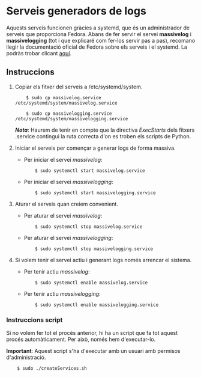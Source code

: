 # Serveis generadors de logs

Aquests serveis funcionen gràcies a systemd, que és un administrador de serveis que proporciona Fedora. Abans de fer servir el servei
**massivelog** i **massivelogging** (tot i que explicaré com fer-los servir pas a pas), recomano llegir la documentació oficial de Fedora sobre els serveis i el 
systemd. La podràs trobar clicant [aquí](https://fedoraproject.org/wiki/Systemd/es).

## Instruccions

1.  Copiar els fitxer del serveis a /etc/systemd/system.

	```
		$ sudo cp massivelog.service /etc/systemd/system/massivelog.service
	```
	
	```
		$ sudo cp massivelogging.service /etc/systemd/system/massivelogging.service
	```
	
	***Nota***: Haurem de tenir en compte que la directiva *ExecStarts* dels fitxers .service contingui la ruta correcta
	d'on es troben els scripts de Python.
	
2.  Iniciar el serveis per començar a generar logs de forma massiva.

	*	Per iniciar el servei *massivelog*:
	
		```
			$ sudo systemctl start massivelog.service
		```
  
	*	Per iniciar el servei *massivelogging*:
	
		```
			$ sudo systemctl start massivelogging.service
		```
		
3.  Aturar el serveis quan creiem convenient.

	* Per aturar el servei *massivelog*:

		```
			$ sudo systemctl stop massivelog.service
		```

	* Per aturar el servei *massivelogging*:
	
		```
			$ sudo systemctl stop massivelogging.service
		```
		
4.	Si volem tenir el servei actiu i generant logs només arrencar el sistema.

	* Per tenir actiu *massivelog*:
	
		```
			$ sudo systemctl enable massivelog.service
		```
	
	* Per tenir actiu *massivelogging*:
	
		```
			$ sudo systemctl enable massivelogging.service
		```


### Instruccions script

Si no volem fer tot el procés anterior, hi ha un script que fa tot aquest procés automàticament. Per això, només hem d'executar-lo. 

**Important**: Aquest script s'ha d'executar amb un usuari amb permisos d'administració.

```
	$ sudo ./createServices.sh
```
